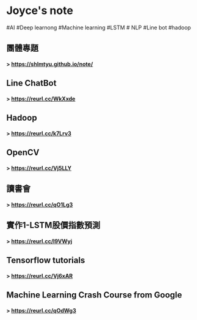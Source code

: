 # Joyce's note
#AI #Deep learnong #Machine learning #LSTM # NLP #Line bot #hadoop

## 團體專題
#### > <https://shlmtyu.github.io/note/>  

## Line ChatBot
#### > <https://reurl.cc/WkXxde>  

## Hadoop
#### > <https://reurl.cc/k7Lrv3>

## OpenCV 
#### > <https://reurl.cc/Vj5LLY>

## 讀書會 
#### > <https://reurl.cc/qO1Lg3>

## 實作1-LSTM股價指數預測
#### > <https://reurl.cc/l9VWyj>

## Tensorflow tutorials
#### > <https://reurl.cc/Vj6xAR>

## Machine Learning Crash Course from Google
#### > <https://reurl.cc/qOdWg3>

